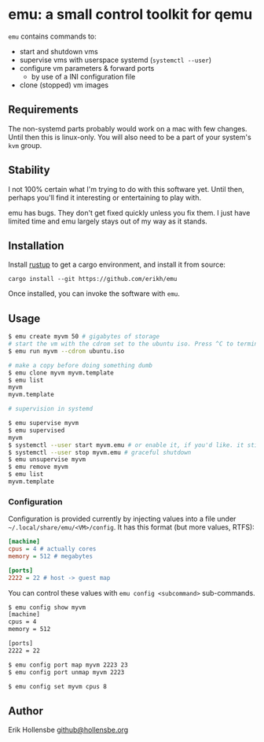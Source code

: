 # emu: a small control toolkit for qemu

`emu` contains commands to:

- start and shutdown vms
- supervise vms with userspace systemd (`systemctl --user`)
- configure vm parameters & forward ports
  - by use of a INI configuration file
- clone (stopped) vm images

## Requirements

The non-systemd parts probably would work on a mac with few changes. Until then
this is linux-only. You will also need to be a part of your system's `kvm`
group.

## Stability

I not 100% certain what I'm trying to do with this software yet. Until then,
perhaps you'll find it interesting or entertaining to play with.

emu has bugs. They don't get fixed quickly unless you fix them. I just have
limited time and emu largely stays out of my way as it stands.

## Installation

Install [rustup](https://rustup.rs) to get a cargo environment, and install it
from source:

```
cargo install --git https://github.com/erikh/emu
```

Once installed, you can invoke the software with `emu`.

## Usage

```bash
$ emu create myvm 50 # gigabytes of storage
# start the vm with the cdrom set to the ubuntu iso. Press ^C to terminate the vm.
$ emu run myvm --cdrom ubuntu.iso

# make a copy before doing something dumb
$ emu clone myvm myvm.template
$ emu list
myvm
myvm.template

# supervision in systemd

$ emu supervise myvm
$ emu supervised
myvm
$ systemctl --user start myvm.emu # or enable it, if you'd like. it sticks to your login session.
$ systemctl --user stop myvm.emu # graceful shutdown
$ emu unsupervise myvm
$ emu remove myvm
$ emu list
myvm.template
```

### Configuration

Configuration is provided currently by injecting values into a file under
`~/.local/share/emu/<VM>/config`. It has this format (but more values, RTFS):

```ini
[machine]
cpus = 4 # actually cores
memory = 512 # megabytes

[ports]
2222 = 22 # host -> guest map
```

You can control these values with `emu config <subcommand>` sub-commands.

```bash
$ emu config show myvm
[machine]
cpus = 4
memory = 512

[ports]
2222 = 22

$ emu config port map myvm 2223 23
$ emu config port unmap myvm 2223

$ emu config set myvm cpus 8
```

## Author

Erik Hollensbe <github@hollensbe.org>
